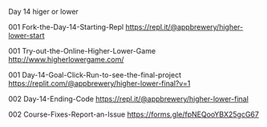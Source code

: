 Day 14 higer or lower


001 Fork-the-Day-14-Starting-Repl
https://repl.it/@appbrewery/higher-lower-start

001 Try-out-the-Online-Higher-Lower-Game
http://www.higherlowergame.com/

001 Day-14-Goal-Click-Run-to-see-the-final-project
https://replit.com/@appbrewery/higher-lower-final?v=1

002 Day-14-Ending-Code
https://repl.it/@appbrewery/higher-lower-final

002 Course-Fixes-Report-an-Issue
https://forms.gle/fpNEQooYBX25gcG67
